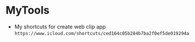 # MyTools
- My shortcuts for create web clip app  
`https://www.icloud.com/shortcuts/ced164c05b284b7ba2f0ef5de019294a`






